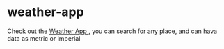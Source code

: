 # weather-app
 
Check out the <a href='https://noobdrew.github.io/weather-app/'> Weather App </a>, you can search for any place, and can hava data as metric or imperial
